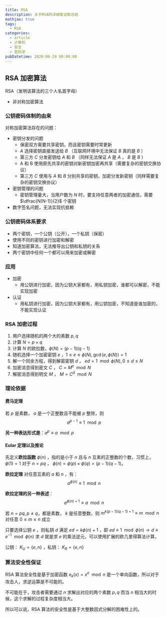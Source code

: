 ```yaml
---
title: RSA
description: 关于RSA的详细笔记和总结
mathjax: true
tags:
  - RSA
categories:
  - article
  - 计算机
  - 安全
  - 密码学
pubDatetime: 2020-06-24 00:00:00
---
```


## RSA 加密算法

RSA（发明该算法的三个人名首字母）

- 非对称加密算法

### 公钥密码体制的由来

对称加密算法存在的问题：

- 密钥分发的问题
  - 保密双方需要共享密钥，而且密钥需要时常更新
  - $A$ 选择密钥直接发送给 $B$ （互联网环境中无法保证 $B$ 真的是 $B$ ）
  - 第三方 $C$ 分发密钥给 $A$ 和 $B$ （同样无法保证 $A$ 是 $A$ ， $B$ 是 $B$ ）
  - A 和 B 使用原先共享的密钥对新密钥加密再共享（需要复杂的密钥交换协议）
  - 第三方 $C$ 使用与 $A$ 和 $B$ 分别共享的密钥，加密分发新密钥（同样需要复杂的密钥交换协议）
- 密钥管理的问题
  - 密钥管理量大，当用户数为 $N$ 时，要支持任意两者的加密通信，需要 $\dfrac{N(N-1)}{2}$ 个密钥
- 数字签名问题，无法实现抗抵赖

### 公钥密码体系要求

- 两个密钥，一个公钥（公开），一个私钥（保密）
- 使用不同的密钥进行加密和解密
- 知道加密算法，无法推导出公钥和私钥的关系
- 两个密钥中任何一个都可以用来加密或解密

### 应用

- 加密
  - 用公钥进行加密，因为公钥大家都有，用私钥加密，谁都可以解密，不能实现加密
- 认证
  - 用私钥进行加密，因为公钥大家都有，用公钥加密，不知道是谁加密的，不能实现认证

### RSA 加密过程

1. 用户选择随机的两个大的素数 $p, q$
2. 计算 $N = p \times q$
3. 计算 $N$ 的欧拉数，$\phi(N) = (p-1)(q-1)$
4. 随机选择一个加密密钥 $e$ ，$1 \le e \le \phi(N), \gcd(e, \phi(N)) = 1$
5. 解一个同余方程，得到解密密钥 $d$ ， $ed = 1 \mod \phi(N), 0 \le d \le N$
6. 加密消息得到密文 $C$ ， $C = M^e \mod N$
7. 解密消息得到明文 $M$ ， $M = C^d \mod N$

### 理论依据

#### 费马定理

若 $p$ 是素数， $a$ 是一个正整数且不能被 $p$ 整除，则
$$a^{p-1} \equiv 1 \mod p$$

**另一种表达形式是**：$a^p \equiv a \mod p$

#### Eular 定理以及推论

先定义**欧拉函数** $\phi(n)$ ，指的是小于 $n$ 且与 $n$ 互素的正整数的个数，习惯上， $\phi(1) = 1$
对于 $n = pq$ ， $\phi(n) = \phi(p) \times \phi(q) = (p - 1)(q - 1)$。

**欧拉定理** 对任意互素的 $a$ 和 $n$ ，有：
$$a^{\phi(n)} \equiv 1 \mod n$$

**欧拉定理的另一种表述**：$$a^{\phi(n) + 1} \equiv a \mod n$$

若 $n = pq, p \neq q$，都是素数， $k$ 是任意整数，则 $m^{k(p-1)(q-1)+1} \equiv m \mod n$ 对任意 $0 \le m \le n$ 成立

只要选择公钥 $e$ ，则私钥 $d$ 满足 $ed = k\phi(n) + 1$ ，即 $ed \equiv 1 \mod \phi(n) \to d \equiv e^{-1} \mod \phi(n)$
求 $d$ 就是求 $e$ 的乘法逆元，可以使用扩展的欧几里得算法计算。

公钥： $K_U = \{e, n\}$ ，私钥： $K_R = \{e, n\}$

### 算法安全性保证

RSA 算法安全性是基于加密函数 $e_k(x) = x^e \mod n$ 是一个单向函数，所以对于攻击人，求逆运算是不可能的。

不可能在于，攻击者需要通过 $n$ 求解出对应的两个素数 $p, q$ 而当 $n$ 相当大的时候，这个求解的过程复杂度相当大。

所以可以说，RSA 算法的安全性是基于大整数因式分解的困难性上的。
